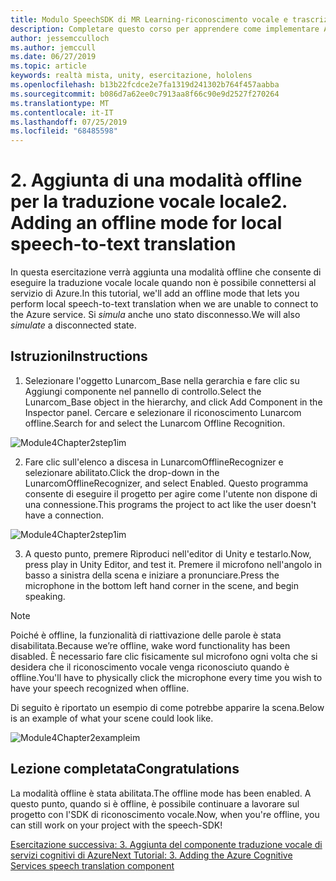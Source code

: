 ```yaml
---
title: Modulo SpeechSDK di MR Learning-riconoscimento vocale e trascrizione
description: Completare questo corso per apprendere come implementare Azure Speech SDK in un'applicazione di realtà mista.
author: jessemcculloch
ms.author: jemccull
ms.date: 06/27/2019
ms.topic: article
keywords: realtà mista, unity, esercitazione, hololens
ms.openlocfilehash: b13b22fcdce2e7fa1319d241302b764f457aabba
ms.sourcegitcommit: b086d7a62ee0c7913aa8f66c90e9d2527f270264
ms.translationtype: MT
ms.contentlocale: it-IT
ms.lasthandoff: 07/25/2019
ms.locfileid: "68485598"
---
```

# <a name="2----adding-an-offline-mode-for-local-speech-to-text-translation"></a><span data-ttu-id="fd97b-104">2.    Aggiunta di una modalità offline per la traduzione vocale locale</span><span class="sxs-lookup"><span data-stu-id="fd97b-104">2.    Adding an offline mode for local speech-to-text translation</span></span>

<span data-ttu-id="fd97b-105">In questa esercitazione verrà aggiunta una modalità offline che consente di eseguire la traduzione vocale locale quando non è possibile connettersi al servizio di Azure.</span><span class="sxs-lookup"><span data-stu-id="fd97b-105">In this tutorial, we'll add an offline mode that lets you perform local speech-to-text translation when we are unable to connect to the Azure service.</span></span> <span data-ttu-id="fd97b-106">Si *simula* anche uno stato disconnesso.</span><span class="sxs-lookup"><span data-stu-id="fd97b-106">We will also *simulate* a disconnected state.</span></span>

## <a name="instructions"></a><span data-ttu-id="fd97b-107">Istruzioni</span><span class="sxs-lookup"><span data-stu-id="fd97b-107">Instructions</span></span>

1. <span data-ttu-id="fd97b-108">Selezionare l'oggetto Lunarcom_Base nella gerarchia e fare clic su Aggiungi componente nel pannello di controllo.</span><span class="sxs-lookup"><span data-stu-id="fd97b-108">Select the Lunarcom_Base object in the hierarchy, and click Add Component in the Inspector panel.</span></span> <span data-ttu-id="fd97b-109">Cercare e selezionare il riconoscimento Lunarcom offline.</span><span class="sxs-lookup"><span data-stu-id="fd97b-109">Search for and select the Lunarcom Offline Recognition.</span></span>

![Module4Chapter2step1im](images/module4chapter2step1im.PNG)

2. <span data-ttu-id="fd97b-111">Fare clic sull'elenco a discesa in LunarcomOfflineRecognizer e selezionare abilitato.</span><span class="sxs-lookup"><span data-stu-id="fd97b-111">Click the drop-down in the LunarcomOfflineRecognizer, and select Enabled.</span></span> <span data-ttu-id="fd97b-112">Questo programma consente di eseguire il progetto per agire come l'utente non dispone di una connessione.</span><span class="sxs-lookup"><span data-stu-id="fd97b-112">This programs the project to act like the user doesn't have a connection.</span></span> 

![Module4Chapter2step1im](images/module4chapter2step2im.PNG)

3. <span data-ttu-id="fd97b-114">A questo punto, premere Riproduci nell'editor di Unity e testarlo.</span><span class="sxs-lookup"><span data-stu-id="fd97b-114">Now, press play in Unity Editor, and test it.</span></span> <span data-ttu-id="fd97b-115">Premere il microfono nell'angolo in basso a sinistra della scena e iniziare a pronunciare.</span><span class="sxs-lookup"><span data-stu-id="fd97b-115">Press the microphone in the bottom left hand corner in the scene, and begin speaking.</span></span> 

> [!NOTE]
> <span data-ttu-id="fd97b-116">Poiché è offline, la funzionalità di riattivazione delle parole è stata disabilitata.</span><span class="sxs-lookup"><span data-stu-id="fd97b-116">Because we’re offline, wake word functionality has been disabled.</span></span> <span data-ttu-id="fd97b-117">È necessario fare clic fisicamente sul microfono ogni volta che si desidera che il riconoscimento vocale venga riconosciuto quando è offline.</span><span class="sxs-lookup"><span data-stu-id="fd97b-117">You'll have to physically click the microphone every time you wish to have your speech recognized when offline.</span></span> 

<span data-ttu-id="fd97b-118">Di seguito è riportato un esempio di come potrebbe apparire la scena.</span><span class="sxs-lookup"><span data-stu-id="fd97b-118">Below is an example of what your scene could look like.</span></span>

![Module4Chapter2exampleim](images/module4chapter2exampleim.PNG)

## <a name="congratulations"></a><span data-ttu-id="fd97b-120">Lezione completata</span><span class="sxs-lookup"><span data-stu-id="fd97b-120">Congratulations</span></span>

<span data-ttu-id="fd97b-121">La modalità offline è stata abilitata.</span><span class="sxs-lookup"><span data-stu-id="fd97b-121">The offline mode has been enabled.</span></span> <span data-ttu-id="fd97b-122">A questo punto, quando si è offline, è possibile continuare a lavorare sul progetto con l'SDK di riconoscimento vocale.</span><span class="sxs-lookup"><span data-stu-id="fd97b-122">Now, when you're offline, you can still work on your project with the speech-SDK!</span></span> 


[<span data-ttu-id="fd97b-123">Esercitazione successiva: 3.  Aggiunta del componente traduzione vocale di servizi cognitivi di Azure</span><span class="sxs-lookup"><span data-stu-id="fd97b-123">Next Tutorial: 3.  Adding the Azure Cognitive Services speech translation component</span></span>](mrlearning-speechSDK-ch3.md)

